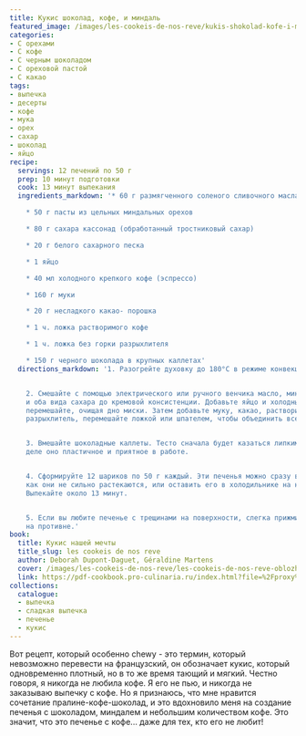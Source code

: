 ```yaml
---
title: Кукис шоколад, кофе, и миндаль
featured_image: /images/les-cookeis-de-nos-reve/kukis-shokolad-kofe-i-mindal.jpeg
categories:
- С орехами
- С кофе
- С черным шоколадом
- С ореховой пастой
- С какао
tags:
- выпечка
- десерты
- кофе
- мука
- орех
- сахар
- шоколад
- яйцо
recipe:
  servings: 12 печений по 50 г
  prep: 10 минут подготовки
  cook: 13 минут выпекания
  ingredients_markdown: '* 60 г размягченного соленого сливочного масла

    * 50 г пасты из цельных миндальных орехов

    * 80 г сахара кассонад (обработанный тростниковый сахар)

    * 20 г белого сахарного песка

    * 1 яйцо

    * 40 мл холодного крепкого кофе (эспрессо)

    * 160 г муки

    * 20 г несладкого какао- порошка

    * 1 ч. ложка растворимого кофе

    * 1 ч. ложка без горки разрыхлителя

    * 150 г черного шоколада в крупных каллетах'
  directions_markdown: '1. Разогрейте духовку до 180°C в режиме конвекции.


    2. Смешайте с помощью электрического или ручного венчика масло, миндальную пасту
    и оба вида сахара до кремовой консистенции. Добавьте яйцо и холодный кофе, хорошо
    перемешайте, очищая дно миски. Затем добавьте муку, какао, растворимый кофе и
    разрыхлитель, перемешайте ложкой или шпателем, чтобы объединить все сухие ингредиенты.


    3. Вмешайте шоколадные каллеты. Тесто сначала будет казаться липким, но на самом
    деле оно пластичное и приятное в работе.


    4. Сформируйте 12 шариков по 50 г каждый. Эти печенья можно сразу выпекать, так
    как они не сильно растекаются, или оставить его в холодильнике на несколько часов.
    Выпекайте около 13 минут.


    5. Если вы любите печенье с трещинами на поверхности, слегка прижмите его спатулой
    на противне.'
book:
  title: Кукис нашей мечты
  title_slug: les cookeis de nos reve
  author: Deborah Dupont-Daguet, Géraldine Martens
  cover: /images/les-cookeis-de-nos-reve/les-cookeis-de-nos-reve-oblozhka.jpeg
  link: https://pdf-cookbook.pro-culinaria.ru/index.html?file=%2Fproxy%2Finbooks%2Fles-cookeis-de-nos-reve.pdf
collections:
  catalogue:
  - выпечка
  - сладкая выпечка
  - печенье
  - кукис
---
```


Вот рецепт, который особенно chewy - это термин, который невозможно перевести на французский, он обозначает кукис, который одновременно плотный, но в то же время тающий и мягкий. Честно говоря, я никогда не любила кофе. Я его не пью, и никогда не заказываю выпечку с кофе. Но я признаюсь, что мне нравится сочетание пралине-кофе-шоколад, и это вдохновило меня на создание печенья с шоколадом, миндалем и небольшим количеством кофе. Это значит, что это печенье с кофе... даже для тех, кто его не любит!


